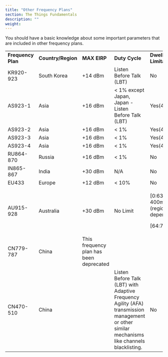 ```yaml
---
title: "Other Frequency Plans"
section: The Things Fundamentals
description: ""
weight:
---
```


You should have a basic knowledge about some important parameters that are included in other frequency plans. 

<table>
  <tr>
  <td><strong>Frequency Plan</strong>
   </td>
   <td><strong>Country/Region</strong>
   </td>
   <td><strong>MAX EIRP</strong>
   </td>
   <td><strong>Duty Cycle</strong>
   </td>
   <td><strong>Dwell Time Limitation</strong>
   </td>
  </tr>

   <tr>
      <td>KR920-923</td>
      <td>South Korea</td>
      <td>+14 dBm</td>
      <td>Listen Before Talk (LBT)</td>
      <td>No</td>
   </tr>

   <tr>
      <td>AS923-1</td>
      <td>Asia</td>
      <td>+16 dBm</td>
      <td>< 1% except Japan, Japan - Listen Before Talk (LBT)</td>
      <td>Yes(400 ms)</td>
   </tr>

   <tr>
      <td>AS923-2</td>
      <td>Asia</td>
      <td>+16 dBm</td>
      <td>< 1% </td>
      <td>Yes(400 ms)</td>
   </tr>

   <tr>
      <td>AS923-3</td>
      <td>Asia</td>
      <td>+16 dBm</td>
      <td>< 1% </td>
      <td>Yes(400 ms)</td>
   </tr>

   <tr>
      <td>AS923-4</td>
      <td>Asia</td>
      <td>+16 dBm</td>
      <td>< 1% </td>
      <td>Yes(400 ms)</td>
   </tr>

   <tr>
      <td>RU864-870</td>
      <td>Russia</td>
      <td>+16 dBm</td>
      <td>< 1% </td>
      <td>No</td>
   </tr>

   <tr>
      <td>IN865-867</td>
      <td>India</td>
      <td>+30 dBm</td>
      <td>N/A</td>
      <td>No</td>
   </tr>

   <tr>
      <td>EU433</td>
      <td>Europe</td>
      <td>+12 dBm</td>
      <td>< 10% </td>
      <td>No</td>
   </tr>

  <tr>
      <td>AU915-928</td>
      <td>Australia</td>
      <td>+30 dBm</td>
      <td>No Limit </td>
      <td><p>[0:63] 400ms (regional dependence)</p>
      <p>[64:71] No</p></td>
   </tr>

   <tr>
      <td>CN779-787</td>
      <td>China</td>
      <td>This frequency plan has been deprecated</td>
      <td></td>
   </tr>

 <tr>
      <td>CN470-510</td>
      <td>China</td>
      <td></td>
      <td>Listen Before Talk (LBT) with Adaptive Frequency Agility (AFA) transmission management or other similar mechanisms like channels blacklisting.</td>
      <td>No</td>
   </tr>

</table>

